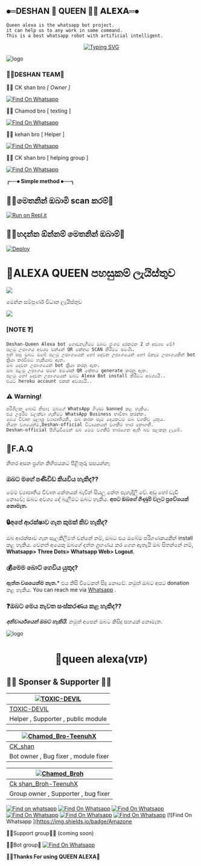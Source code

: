 ##  ⦁═DESHAN 👸 QUEEN 🧜‍♀️ 𝗔𝗟𝗘𝗫𝗔═⦁


    Queen alexa is the whatsapp bot project.
    it can help us to any work in some command.
    This is a best whatsapp robot with artificial intelligent.


<p align="center">
    <a href="https://github.com/sasmithasevidu/Queen-alexa-deshan-official-">
        <img
            src="https://readme-typing-svg.herokuapp.com?size=33&width=1000&lines=Welcome+To+Queen+alexa...+Thank+You+For+Visiting+us...."
            alt="Typing SVG"
        />
    </a>
</p>


![logo](https://telegra.ph/file/d1eb8fabf9e772e419f1c.jpg)




### 🧚‍♀️DESHAN TEAM💫



👨‍💻  CK shan bro *[ Owner ]*

[![Find On Whatsapp ](https://img.shields.io/badge/➤Findon-whatsapp-red.svg)](https://Wa.me/+94786825798)


👨‍💻  Chamod bro [ texting ]

[![Find On Whatsapp ](https://img.shields.io/badge/➤Findon-Whatsapp-blue.svg)](https://Wa.me/+94768446178)

👨‍💻  kehan bro  [ Helper ]

[![Find On Whatsapp ](https://img.shields.io/badge/➤Findon-whatsapp-blue.svg)](https://Wa.me/+94775728379)

👨‍💻 CK shan bro   [  helping group ]

[![Find On Whatsapp ](https://img.shields.io/badge/➤Findon-whatsapp-blue.svg)](https://Wa.me/+94786825798)

**╭──⦁ Simple method ⦁──╮**

## 🧚‍♀️මෙතනින් ඔබාමි scan කරම්💫
[![Run on Repl.it](https://repl.it/badge/github/phaticusthiccy/WhatsAsenaDuplicated)](https://repl.it/@phaticusthiccy/WhatsAsena-QR)


## 🧚‍♀️හදන්න ඕන්නම් මෙතනින් ඔබාම්💫
  
[![Deploy](https://www.herokucdn.com/deploy/button.svg)](https://heroku.com/deploy?template=https://github.com/sasmithasevidu/Queen-alexa-deshan-official-)

# 🚀ALEXA QUEEN පහසුකම් ලැයිස්තුව

<a href="https://gist.github.com/xneon2/ff9aa739e8c1399d05c79db1dab9ee4c">
    <img src="https://img.shields.io/badge/Click%20here-purple&style=plastic">
  
  </a>

මෙන්න සම්පූර්ණ විධාන ලැයිස්තුව

<a href="https://gist.github.com/xneon2/61e9205076afa540fc1d5f7a6f467bd1">
    <img src="https://img.shields.io/badge/Click%20here-purple&style=plastic">

  </a>

### [NOTE ❓]
```
Deshan-Queen Alexa bot ගොඩනැගීමට ඔබට ජංගම දුරකථන 2 ක් අවශ්‍ය වේ!
පලමු උපාංගය අවශ්‍ය වන්නේ QR කේතය SCAN කිරීමට පමණී.
ඉන් පසු ඔබට ඔබේ පලමු උපාංගයෙන් හෝ දෙවන උපාංගයෙන් හෝ ඕනෑම උපාංගයකින් bot ක්‍රියා කරවීමට හැකියාව ඇත.
ඔබ දෙවන උපාංගයෙන් bot ක්‍රියා කරනු ඇත. 
ඔබ පළමු උපාංගය සමඟ පමණක් QR කේතය generate කරනු ඇත.
පලමු හෝ දෙවන උපාංගයෙන් ඔබට Alexa Bot install කිරීමට අවශ්‍යයි..
එයට heroku account එකක් අවශ්‍යයි..
```

### ⚠️ Warning! 
```
පරිශීලක බොට් නිසා; ඔබගේ WhatsApp ගිණුම banned කළ හැකිය.
එය උපරිම වලක්වා ගැනීමට WhatsApp Business භාවිතා කරන්න.
මෙය විවෘත මූලාශ්‍ර ව්‍යාපෘතියකි, ඔබ කරන සෑම දෙයකටම ඔබ වගකිව යුතුය. 
නියත වශයෙන්ම,Deshan-official විධායකයන් වගකීම භාර නොගනී.
Deshan-official පිහිටුවීමෙන් ඔබ මෙම වගකීම් භාරගෙන ඇති බව සලකනු ලැබේ.
```

## 🚀F.A.Q
නිතර අසන ප්‍රශ්න කිහිපයකට පිළිතුරු සපයන්න;

### ඔබට මගේ පණිවිඩ කියවිය හැකිද??
මෙම ව්‍යාපෘතිය විවෘත කේතයක් බැවින් සියලු කේත පැහැදිලි වේ. අඩු හෝ වැඩි නොවේ; ඔබට අවශ්‍ය දේ බැලීමට ඔබට හැකිය. **අපට ඔබගේ ගිණුම් වලට ප්‍රවේශයක් නොමැත.**

### 🔒අපේ ආරක්ෂාව ගැන කුමක් කිව හැකිද?
ඔබ ආරක්ෂාව ගැන සැලකිලිමත් වන්නේ නම්, ඔබට එය ඔබේම පරිගණකයකින් install කළ හැකිය. වෙනත් අයෙකු ඔබගේ දත්ත ග්‍රහණය කර ගෙන ඇතැයි ඔබ සිතන්නේ නම්, **Whatsapp> Three Dots> Whatsapp Web> Logout**.

### 💰මෙම බොට් ගෙවිය යුතුද?
**ඇත්ත වශයෙන්ම නැත.*** එය කිසි විටෙකත් සිදු නොවේ. නමුත් ඔබට අපට donation කළ හැකිය. You can reach me via [Whatsapp](https://wa.me/+94702256963) .

### ❓ඔබට මෙය නැවත සංස්කරණය කළ හැකිද??
***අනිවාර්යයෙන් ඔබට හැකියි.*** නමුත් අපෙන් ඔබට කිසිදු සහයක් නොමැත.


![logo](https://telegra.ph/file/702bfc5e4176727a34559.jpg)
<h1 align="center"><b> 🧚queen alexa(ᴠɪᴘ) </b></h1>


## 👨‍💻 Sponser & Supporter 👨‍💻

 [![TOXIC-DEVIL](https://github.com/TOXIC-DEVIL.png?size=100)](https://github.com/TOXIC-DEVIL) |  
----|
[TOXIC-DEVIL](https://github.com/TOXIC-DEVIL)  |
Helper , Supporter , public module |

[![Chamod_Bro-TeenuhX](https://github.com/En-Cuzier.png?size=100)](https://https://youtu.be/mcEeIspWOpY) |
----|
[CK_shan](https://github.com/TOXIC_DEVIL)  |
Bot owner , Bug fixer , module fixer|


[![Chamod_Broh](https://github.com/tenuh.png?size=100)](https://https://youtu.be/mcEeIspWOpY) |
----|
[Ck shan_Broh-TeenuhX](https://github.com/TOXIC-DEVIL)  |
Group owner , Supporter , bug fixer |



[![Find on whatsapp ](https://img.shields.io/badge/Amazon-Plugins-red.svg)](https://chat.whatsapp.com/JJs2iwfF0VKL3IWrIyAT)
[![Find On Whatsapp ](https://img.shields.io/badge/Amazone-Support01-blue.svg)](https://chat.whatsapp.com/GTgqgMTo7FoJ1GijsX)
[![Find On Whatsapp ](https://img.shields.io/badge/Amazone-Support02-blue.svg)](https://chat.whatsapp.com/K4QouGNrNcm1igDaYiLj)
[![Find On Whatsapp ](https://img.shields.io/badge/Amazone-Support03-blue.svg)](https://chat.whatsapp.com/DSX2aegJpVRG3IBa48)
[![Find On Whatsapp ](https://img.shields.io/badge/Amazome-News01-purple.svg)](https://chat.whatsapp.com/LuLTEKm22fp8gltCmKMo)
[![Find On Whatsapp ](https://img.shields.io/badge/Amazone-News02-purple.svg)](https://chat.whatsapp.com/LVykTrmNEU98AktU0NNq)
[![Find On Whatsapp ](https://img.shields.io/badge/Amazone


🧚‍♀️Support group🧚‍♀️ (coming soon)

🧚‍♀️Bot group💫
[![Find On Whatsapp ](https://img.shields.io/badge/➤Findon-whatsapp-red.svg)](https://chat.whatsapp.com/BRooILzZOIbFbVcOjDRpU5)


 **🧚‍♀️Thanks For using QUEEN ALEXA💫**
